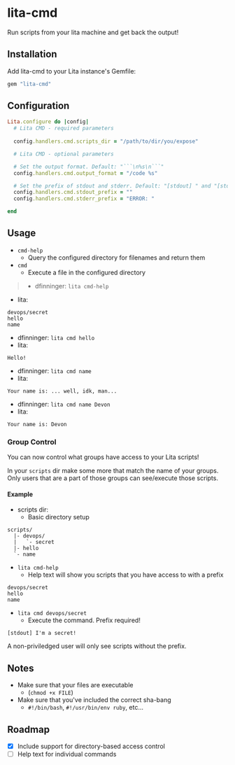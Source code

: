 # lita-cmd

Run scripts from your lita machine and get back the output!

## Installation

Add lita-cmd to your Lita instance's Gemfile:

``` ruby
gem "lita-cmd"
```

## Configuration

```ruby
Lita.configure do |config|
  # Lita CMD - required parameters
  
  config.handlers.cmd.scripts_dir = "/path/to/dir/you/expose"

  # Lita CMD - optional parameters

  # Set the output format. Default: "```\n%s\n```"
  config.handlers.cmd.output_format = "/code %s"

  # Set the prefix of stdout and stderr. Default: "[stdout] " and "[stderr] "
  config.handlers.cmd.stdout_prefix = ""
  config.handlers.cmd.stderr_prefix = "ERROR: "

end
```

## Usage

- `cmd-help`
  - Query the configured directory for filenames and return them
- `cmd`
  - Execute a file in the configured directory

>- dfinninger: `lita cmd-help`
- lita:
```
devops/secret
hello
name
```
- dfinninger: `lita cmd hello`
- lita:
```
Hello!
```
- dfinninger: `lita cmd name`
- lita:
```
Your name is: ... well, idk, man...
```
- dfinninger: `lita cmd name Devon`
- lita:
```
Your name is: Devon
```

### Group Control

You can now control what groups have access to your Lita scripts!

In your `scripts` dir make some more that match the name of your groups. Only users that are a part of those groups can see/execute those scripts.

#### Example

- scripts dir:
  - Basic directory setup

```
scripts/
  |- devops/
  |   `- secret
  |- hello
  `- name
```

- `lita cmd-help`
  - Help text will show you scripts that you have access to with a prefix

```
devops/secret
hello
name
```

- `lita cmd devops/secret`
  - Execute the command. Prefix required!

```
[stdout] I'm a secret!
```

A non-priviledged user will only see scripts without the prefix.

## Notes

- Make sure that your files are executable
  - (`chmod +x FILE`)
- Make sure that you've included the correct sha-bang
  - `#!/bin/bash`, `#!/usr/bin/env ruby`, etc...

## Roadmap

- [x] Include support for directory-based access control
- [ ] Help text for individual commands
